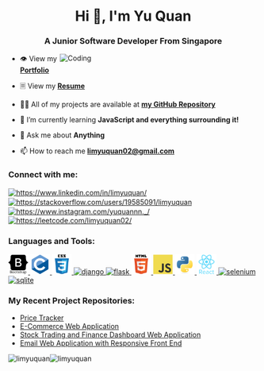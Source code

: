 

<h1 align="center">Hi 👋, I'm Yu Quan</h1>
<h3 align="center">A Junior Software Developer From Singapore</h3>
<img align="right" alt="Coding" width="400" src="https://camo.githubusercontent.com/8bf6f6d78abc81fcf9c49f10649423e73ea44bc248e83aaae8759d401c829a84/68747470733a2f2f70687973696373677572756b756c2e66696c65732e776f726470726573732e636f6d2f323031392f30322f6368617261637465722d312e676966">

- 👁️ View my **[Portfolio](https://limyuquan.github.io/)**

- 🗏 View my **[Resume](https://drive.google.com/file/d/1hjYaN7wLbhp_ipqHo_Kq4h8iim4eILju/view?usp=sharing)**

- 👨‍💻 All of my projects are available at **[my GitHub Repository](https://github.com/limyuquan?tab=repositories)**

- 🌱 I’m currently learning **JavaScript and everything surrounding it!**

- 💬 Ask me about **Anything**

- 📫 How to reach me **limyuquan02@gmail.com**

<h3 align="left">Connect with me:</h3>
<p align="left">
<a href="https://linkedin.com/in/https://www.linkedin.com/in/limyuquan/" target="blank"><img align="center" src="https://raw.githubusercontent.com/rahuldkjain/github-profile-readme-generator/master/src/images/icons/Social/linked-in-alt.svg" alt="https://www.linkedin.com/in/limyuquan/" height="30" width="40" /></a>
<a href="https://stackoverflow.com/users/19585091/limyuquan" target="blank"><img align="center" src="https://raw.githubusercontent.com/rahuldkjain/github-profile-readme-generator/master/src/images/icons/Social/stack-overflow.svg" alt="https://stackoverflow.com/users/19585091/limyuquan" height="30" width="40" /></a>
<a href="https://instagram.com/yuquannn._/" target="blank"><img align="center" src="https://raw.githubusercontent.com/rahuldkjain/github-profile-readme-generator/master/src/images/icons/Social/instagram.svg" alt="https://www.instagram.com/yuquannn._/" height="30" width="40" /></a>
<a href="https://www.leetcode.com/limyuquan02/" target="blank"><img align="center" src="https://raw.githubusercontent.com/rahuldkjain/github-profile-readme-generator/master/src/images/icons/Social/leet-code.svg" alt="https://leetcode.com/limyuquan02/" height="30" width="40" /></a>
</p>

<h3 align="left">Languages and Tools:</h3>
<p align="left"> <a href="https://getbootstrap.com" target="_blank" rel="noreferrer"> <img src="https://raw.githubusercontent.com/devicons/devicon/master/icons/bootstrap/bootstrap-plain-wordmark.svg" alt="bootstrap" width="40" height="40"/> </a> <a href="https://www.cprogramming.com/" target="_blank" rel="noreferrer"> <img src="https://raw.githubusercontent.com/devicons/devicon/master/icons/c/c-original.svg" alt="c" width="40" height="40"/> </a> <a href="https://www.w3schools.com/css/" target="_blank" rel="noreferrer"> <img src="https://raw.githubusercontent.com/devicons/devicon/master/icons/css3/css3-original-wordmark.svg" alt="css3" width="40" height="40"/> </a> <a href="https://www.djangoproject.com/" target="_blank" rel="noreferrer"> <img src="https://cdn.worldvectorlogo.com/logos/django.svg" alt="django" width="40" height="40"/> </a> <a href="https://flask.palletsprojects.com/" target="_blank" rel="noreferrer"> <img src="https://www.vectorlogo.zone/logos/pocoo_flask/pocoo_flask-icon.svg" alt="flask" width="40" height="40"/> </a> <a href="https://www.w3.org/html/" target="_blank" rel="noreferrer"> <img src="https://raw.githubusercontent.com/devicons/devicon/master/icons/html5/html5-original-wordmark.svg" alt="html5" width="40" height="40"/> </a> <a href="https://developer.mozilla.org/en-US/docs/Web/JavaScript" target="_blank" rel="noreferrer"> <img src="https://raw.githubusercontent.com/devicons/devicon/master/icons/javascript/javascript-original.svg" alt="javascript" width="40" height="40"/> </a> <a href="https://www.python.org" target="_blank" rel="noreferrer"> <img src="https://raw.githubusercontent.com/devicons/devicon/master/icons/python/python-original.svg" alt="python" width="40" height="40"/> </a> <a href="https://reactjs.org/" target="_blank" rel="noreferrer"> <img src="https://raw.githubusercontent.com/devicons/devicon/master/icons/react/react-original-wordmark.svg" alt="react" width="40" height="40"/> </a> <a href="https://www.selenium.dev" target="_blank" rel="noreferrer"> <img src="https://raw.githubusercontent.com/detain/svg-logos/780f25886640cef088af994181646db2f6b1a3f8/svg/selenium-logo.svg" alt="selenium" width="40" height="40"/> </a> <a href="https://www.sqlite.org/" target="_blank" rel="noreferrer"> <img src="https://www.vectorlogo.zone/logos/sqlite/sqlite-icon.svg" alt="sqlite" width="40" height="40"/> </a> </p>
 
### My Recent Project Repositories:
- [Price Tracker](https://github.com/limyuquan/pricetracker)
- [E-Commerce Web Application](https://github.com/limyuquan/Auctions-and-E-Commerce-Web-Application)
- [Stock Trading and Finance Dashboard Web Application](https://github.com/limyuquan/finance)
- [Email Web Application with Responsive Front End](https://github.com/limyuquan/mailing-webapp)

<p><img align="left" src="https://github-readme-stats.vercel.app/api/top-langs?username=limyuquan&show_icons=true&locale=en&layout=compact" alt="limyuquan" /></p>

<p>&nbsp;<img align="left" src="https://github-readme-stats.vercel.app/api?username=limyuquan&show_icons=true&locale=en" alt="limyuquan" /></p>



